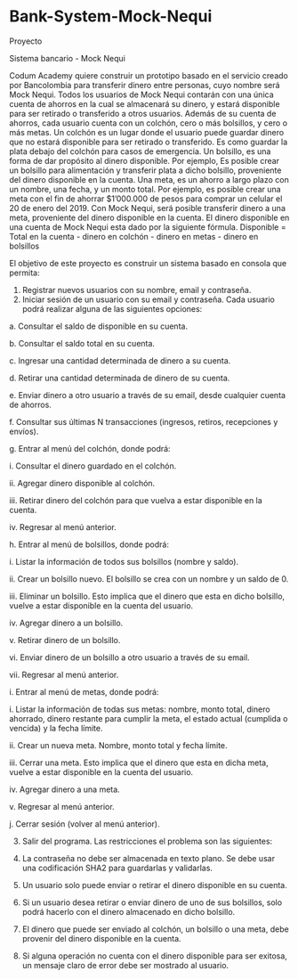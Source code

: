 # Bank-System-Mock-Nequi

Proyecto

Sistema bancario - Mock Nequi

Codum Academy quiere construir un prototipo basado en el servicio creado por
Bancolombia para transferir dinero entre personas, cuyo nombre será Mock Nequi.
Todos los usuarios de Mock Nequi contarán con una única cuenta de ahorros en la cual se
almacenará su dinero, y estará disponible para ser retirado o transferido a otros usuarios.
Además de su cuenta de ahorros, cada usuario cuenta con un colchón, cero o más bolsillos,
y cero o más metas.
Un colchón es un lugar donde el usuario puede guardar dinero que no estará disponible
para ser retirado o transferido. Es como guardar la plata debajo del colchón para casos de
emergencia.
Un bolsillo, es una forma de dar propósito al dinero disponible. Por ejemplo, Es posible crear
un bolsillo para alimentación y transferir plata a dicho bolsillo, proveniente del dinero
disponible en la cuenta.
Una meta, es un ahorro a largo plazo con un nombre, una fecha, y un monto total. Por
ejemplo, es posible crear una meta con el fin de ahorrar $1’000.000 de pesos para comprar
un celular el 20 de enero del 2019. Con Mock Nequi, será posible transferir dinero a una
meta, proveniente del dinero disponible en la cuenta.
El dinero disponible en una cuenta de Mock Nequi esta dado por la siguiente fórmula.
Disponible = Total en la cuenta - dinero en colchón - dinero en metas - dinero en bolsillos

El objetivo de este proyecto es construir un sistema basado en consola que permita:

1. Registrar nuevos usuarios con su nombre, email y contraseña.
2. Iniciar sesión de un usuario con su email y contraseña. Cada usuario podrá realizar
alguna de las siguientes opciones:

a. Consultar el saldo de disponible en su cuenta.

b. Consultar el saldo total en su cuenta.

c. Ingresar una cantidad determinada de dinero a su cuenta.

d. Retirar una cantidad determinada de dinero de su cuenta.

e. Enviar dinero a otro usuario a través de su email, desde cualquier cuenta de
ahorros.

f. Consultar sus últimas N transacciones (ingresos, retiros, recepciones y
envíos).

g. Entrar al menú del colchón, donde podrá:

i. Consultar el dinero guardado en el colchón.

   ii. Agregar dinero disponible al colchón.
    
   iii. Retirar dinero del colchón para que vuelva a estar disponible en la
        cuenta.
        
   iv. Regresar al menú anterior.
   
h. Entrar al menú de bolsillos, donde podrá:

i. Listar la información de todos sus bolsillos (nombre y saldo).

   ii. Crear un bolsillo nuevo. El bolsillo se crea con un nombre y un saldo
       de 0.
       
   iii. Eliminar un bolsillo. Esto implica que el dinero que esta en dicho
        bolsillo, vuelve a estar disponible en la cuenta del usuario.
        
   iv. Agregar dinero a un bolsillo.

v. Retirar dinero de un bolsillo.

   vi. Enviar dinero de un bolsillo a otro usuario a través de su email.
   
   vii. Regresar al menú anterior.

i. Entrar al menú de metas, donde podrá:

   i. Listar la información de todas sus metas: nombre, monto total, dinero
      ahorrado, dinero restante para cumplir la meta, el estado actual
      (cumplida o vencida) y la fecha límite.

   ii. Crear un nueva meta. Nombre, monto total y fecha límite.
   
   iii. Cerrar una meta. Esto implica que el dinero que esta en dicha meta,
        vuelve a estar disponible en la cuenta del usuario.
        
   iv. Agregar dinero a una meta.
   
v. Regresar al menú anterior.

j. Cerrar sesión (volver al menú anterior).

3. Salir del programa.
Las restricciones el problema son las siguientes:

1. La contraseña no debe ser almacenada en texto plano. Se debe usar una
codificación SHA2 para guardarlas y validarlas.

2. Un usuario solo puede enviar o retirar el dinero disponible en su cuenta.

3. Si un usuario desea retirar o enviar dinero de uno de sus bolsillos, solo podrá
hacerlo con el dinero almacenado en dicho bolsillo.

4. El dinero que puede ser enviado al colchón, un bolsillo o una meta, debe provenir del
dinero disponible en la cuenta.

5. Si alguna operación no cuenta con el dinero disponible para ser exitosa, un mensaje
claro de error debe ser mostrado al usuario.

